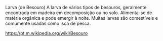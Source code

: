 Larva (de Besouro)
A larva de vários tipos de besouros, geralmente encontrada em madeira em decomposição ou no solo. Alimenta-se de matéria orgânica e pode emergir à noite. Muitas larvas são comestíveis e comumente usadas como isca de pesca.

https://pt.m.wikipedia.org/wiki/Besouro
